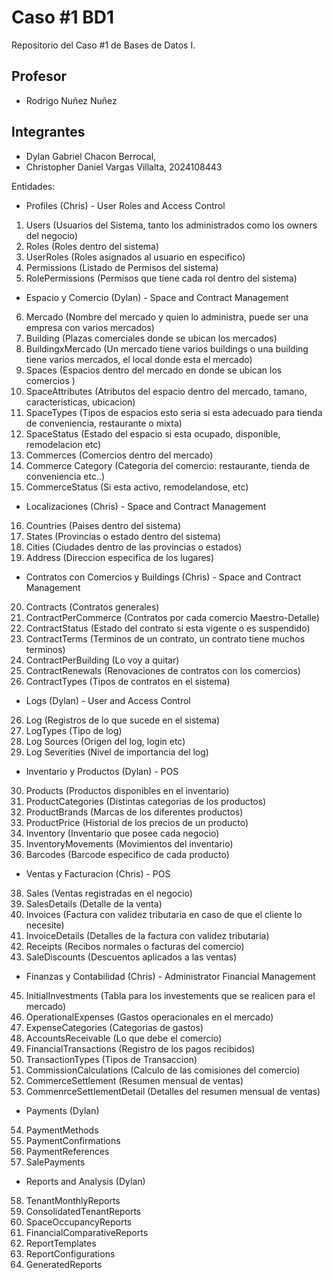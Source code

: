 # Caso #1 BD1
Repositorio del Caso #1 de Bases de Datos I. 

## Profesor
* Rodrigo Nuñez Nuñez 

## Integrantes
* Dylan Gabriel Chacon Berrocal, 
* Christopher Daniel Vargas Villalta, 2024108443

Entidades: 

- Profiles (Chris) - User Roles and Access Control
1. Users (Usuarios del Sistema, tanto los administrados como los owners del negocio)
2. Roles (Roles dentro del sistema)
3. UserRoles (Roles asignados al usuario en especifico)
4. Permissions (Listado de Permisos del sistema)
5. RolePermissions (Permisos que tiene cada rol dentro del sistema)

- Espacio y Comercio (Dylan) - Space and Contract Management
6. Mercado (Nombre del mercado y quien lo administra, puede ser una empresa con varios mercados)
7. Building (Plazas comerciales donde se ubican los mercados)
8. BuildingxMercado (Un mercado tiene varios buildings o una building tiene varios mercados, el local donde esta el mercado)
9. Spaces (Espacios dentro del mercado en donde se ubican los comercios )
10. SpaceAttributes (Atributos del espacio dentro del mercado, tamano, caracteristicas, ubicacion)
11. SpaceTypes (Tipos de espacios esto seria si esta adecuado para tienda de conveniencia, restaurante o mixta)
12. SpaceStatus (Estado del espacio si esta ocupado, disponible, remodelacion etc)
13. Commerces (Comercios dentro del mercado)
14. Commerce Category (Categoria del comercio: restaurante, tienda de conveniencia etc..)
15. CommerceStatus (Si esta activo, remodelandose, etc)

- Localizaciones (Chris) - Space and Contract Management
16. Countries (Paises dentro del sistema)
17. States (Provincias o estado dentro del sistema)
18. Cities (Ciudades dentro de las provincias o estados)
19. Address (Direccion especifica de los lugares)

- Contratos con Comercios y Buildings (Chris) - Space and Contract Management
20. Contracts (Contratos generales)
21. ContractPerCommerce (Contratos por cada comercio Maestro-Detalle)
22. ContractStatus (Estado del contrato si esta vigente o es suspendido)
23. ContractTerms (Terminos de un contrato, un contrato tiene muchos terminos)
24. ContractPerBuilding (Lo voy a quitar)
25. ContractRenewals (Renovaciones de contratos con los comercios)
26. ContractTypes (Tipos de contratos en el sistema)

- Logs (Dylan) - User and Access Control
26. Log (Registros de lo que sucede en el sistema)
27. LogTypes (Tipo de log)
28. Log Sources (Origen del log, login etc)
29. Log Severities (Nivel de importancia del log)

- Inventario y Productos (Dylan) - POS
30. Products (Productos disponibles en el inventario)
31. ProductCategories (Distintas categorias de los productos)
32. ProductBrands (Marcas de los diferentes productos)
34. ProductPrice (Historial de los precios de un producto)
35. Inventory (Inventario que posee cada negocio)
36. InventoryMovements (Movimientos del inventario)
37. Barcodes (Barcode especifico de cada producto)

- Ventas y Facturacion (Chris) - POS
38. Sales (Ventas registradas en el negocio)
39. SalesDetails (Detalle de la venta)
40. Invoices (Factura con validez tributaria en caso de que el cliente lo necesite)
41. InvoiceDetails (Detalles de la factura con validez tributaria)
42. Receipts (Recibos normales o facturas del comercio)
43. SaleDiscounts (Descuentos aplicados a las ventas)

- Finanzas y Contabilidad (Chris) -  Administrator Financial Management
45. InitialInvestments (Tabla para los investements que se realicen para el mercado)
46. OperationalExpenses (Gastos operacionales en el mercado)
47. ExpenseCategories (Categorias de gastos)
48. AccountsReceivable (Lo que debe el comercio)
49. FinancialTransactions (Registro de los pagos recibidos)
50. TransactionTypes (Tipos de Transaccion)
51. CommissionCalculations (Calculo de las comisiones del comercio)
52. CommerceSettlement (Resumen mensual de ventas)
53. CommenrceSettlementDetail (Detalles del resumen mensual de ventas)

- Payments (Dylan)
54. PaymentMethods
55. PaymentConfirmations
56. PaymentReferences
57. SalePayments

- Reports and Analysis (Dylan)
58. TenantMonthlyReports
59. ConsolidatedTenantReports
60. SpaceOccupancyReports
61. FinancialComparativeReports
62. ReportTemplates
63. ReportConfigurations
64. GeneratedReports


